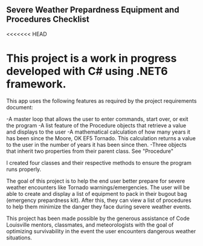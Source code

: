 ## Severe Weather Prepardness Equipment and Procedures Checklist
<<<<<<< HEAD
# This project is a work in progress developed with C# using .NET6 framework.
This app uses the following features as required by the project requirements document:

-A master loop that allows the user to enter commands, start over, or exit the program
-A list feature of the Procedure objects that retrieve a value and displays to the user
-A mathematical calculation of how many years it has been since the Moore, OK EF5 Tornado.
This calculation returns a value to the user in the number of years it has been since then.
-Three objects that inherit two properties from their parent class. See "Procedure"

I created four classes and their respective methods to ensure the program runs properly. 

The goal of this project is to help the end user better prepare for severe weather encounters like Tornado warnings/emergencies.
The user will be able to create and display a list of equipment to pack in their bugout bag (emergency prepardness kit).
After this, they can view a list of procedures to help them minimize the danger they face during severe weather events. 

This project has been made possible by the generous assistance of Code Louisville 
mentors, classmates, and meteorologists with the goal of optimizing survivability 
in the event the user encounters dangerous weather situations. 
